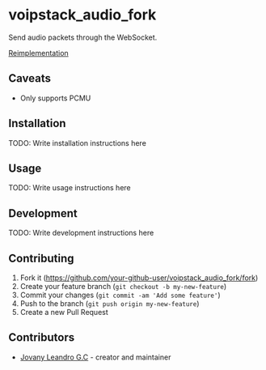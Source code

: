 # voipstack_audio_fork

Send audio packets through the WebSocket.

[Reimplementation](https://github.com/bit4bit/sip_utils.cr/blob/main/examples/media_dumper.cr)

## Caveats

* Only supports PCMU

## Installation

TODO: Write installation instructions here

## Usage

TODO: Write usage instructions here

## Development

TODO: Write development instructions here

## Contributing

1. Fork it (<https://github.com/your-github-user/voipstack_audio_fork/fork>)
2. Create your feature branch (`git checkout -b my-new-feature`)
3. Commit your changes (`git commit -am 'Add some feature'`)
4. Push to the branch (`git push origin my-new-feature`)
5. Create a new Pull Request

## Contributors

- [Jovany Leandro G.C](https://github.com/your-github-user) - creator and maintainer
